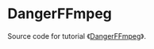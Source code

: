# DangerFFmpeg

Source code for tutorial 《[DangerFFmpeg](https://clsrfish.github.io/2021/05/13/8cf36b195b05.html)》.
